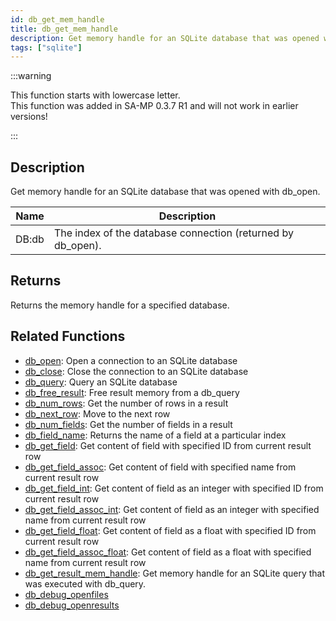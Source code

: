```yaml
---
id: db_get_mem_handle
title: db_get_mem_handle
description: Get memory handle for an SQLite database that was opened with db_open.
tags: ["sqlite"]
---
```


:::warning

This function starts with lowercase letter.  
This function was added in SA-MP 0.3.7 R1 and will not work in earlier versions!

:::

## Description

Get memory handle for an SQLite database that was opened with db_open.

| Name  | Description                                                 |
| ----- | ----------------------------------------------------------- |
| DB:db | The index of the database connection (returned by db_open). |

## Returns

Returns the memory handle for a specified database.

## Related Functions

- [db_open](functions/db_open.md): Open a connection to an SQLite database
- [db_close](functions/db_close.md): Close the connection to an SQLite database
- [db_query](functions/db_query.md): Query an SQLite database
- [db_free_result](functions/db_free_result.md): Free result memory from a db_query
- [db_num_rows](functions/db_num_rows.md): Get the number of rows in a result
- [db_next_row](functions/db_next_row.md): Move to the next row
- [db_num_fields](functions/db_num_fields.md): Get the number of fields in a result
- [db_field_name](functions/db_field_name.md): Returns the name of a field at a particular index
- [db_get_field](functions/db_get_field.md): Get content of field with specified ID from current result row
- [db_get_field_assoc](functions/db_get_field_assoc.md): Get content of field with specified name from current result row
- [db_get_field_int](functions/db_get_field_int.md): Get content of field as an integer with specified ID from current result row
- [db_get_field_assoc_int](functions/db_get_field_assoc_int.md): Get content of field as an integer with specified name from current result row
- [db_get_field_float](functions/db_get_field_float.md): Get content of field as a float with specified ID from current result row
- [db_get_field_assoc_float](functions/db_get_field_assoc_float.md): Get content of field as a float with specified name from current result row
- [db_get_result_mem_handle](functions/db_get_result_mem_handle.md): Get memory handle for an SQLite query that was executed with db_query.
- [db_debug_openfiles](functions/db_debug_openfiles.md)
- [db_debug_openresults](functions/db_debug_openresults.md)

